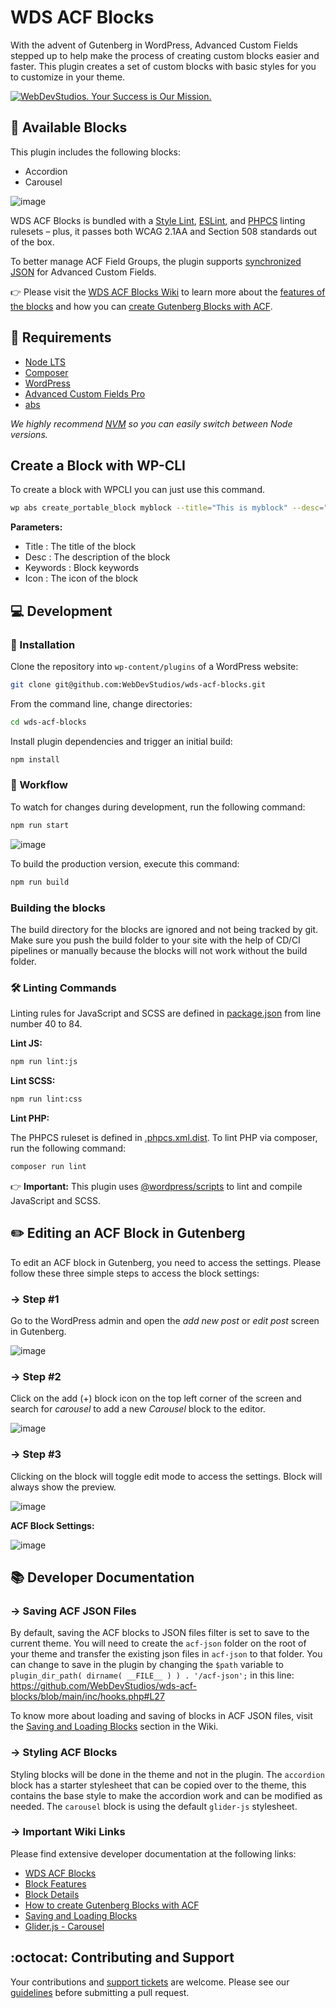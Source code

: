 # WDS ACF Blocks

With the advent of Gutenberg in WordPress, Advanced Custom Fields stepped up to help make the process of creating custom blocks easier and faster. This plugin creates a set of custom blocks with basic styles for you to customize in your theme.

[![WebDevStudios. Your Success is Our Mission.](https://webdevstudios.com/wp-content/uploads/2018/04/wds-github-banner.png)](https://webdevstudios.com/contact/)

## 🧱 Available Blocks

This plugin includes the following blocks:

- Accordion
- Carousel

![image](https://i.imgur.com/gOTNnnH.png)

WDS ACF Blocks is bundled with a [Style Lint](https://stylelint.io/), [ESLint](https://eslint.org/), and [PHPCS](https://github.com/squizlabs/PHP_CodeSniffer) linting rulesets – plus, it passes both WCAG 2.1AA and Section 508 standards out of the box.

To better manage ACF Field Groups, the plugin supports [synchronized JSON](https://www.advancedcustomfields.com/resources/synchronized-json/) for Advanced Custom Fields.

👉 Please visit the [WDS ACF Blocks Wiki](https://github.com/WebDevStudios/wds-acf-blocks/wiki/WDS-ACF-Blocks) to learn more about the [features of the blocks](https://github.com/WebDevStudios/wds-acf-blocks/wiki/WDS-ACF-Blocks#block-features) and how you can [create Gutenberg Blocks with ACF](https://github.com/WebDevStudios/wds-acf-blocks/wiki/WDS-ACF-Blocks#creating-gutenberg-blocks-with-acf).

## 📝 Requirements

- [Node LTS](https://nodejs.org/en/)
- [Composer](https://getcomposer.org/)
- [WordPress](https://wordpress.org/)
- [Advanced Custom Fields Pro](https://www.advancedcustomfields.com/pro/)
- [abs](https://github.com/WebDevStudios/abs)

_We highly recommend [NVM](https://github.com/nvm-sh/nvm) so you can easily switch between Node versions._

## Create a Block with WP-CLI
To create a block with WPCLI you can just use this command. 

```bash
wp abs create_portable_block myblock --title="This is myblock" --desc="This block is used for wds." --keywords="myblock" --icon="table-row-before"
```
**Parameters:**
- Title : The title of the block
- Desc : The description of the block
- Keywords : Block keywords
- Icon : The icon of the block

## 💻 Development

### 🚀 Installation

Clone the repository into `wp-content/plugins` of a WordPress website:

```bash
git clone git@github.com:WebDevStudios/wds-acf-blocks.git
```

From the command line, change directories:

```bash
cd wds-acf-blocks
```

Install plugin dependencies and trigger an initial build:

```bash
npm install
```

### 🚦 Workflow

To watch for changes during development, run the following command:

```bash
npm run start
```

![image](https://i.imgur.com/n2FEkhB.jpg)

To build the production version, execute this command:

```bash
npm run build
```
### Building the blocks 
The build directory for the blocks are ignored and not being tracked by git. 
Make sure you push the build folder to your site with the help of CD/CI pipelines or manually because the blocks will not work without the build folder.

### 🛠 Linting Commands

Linting rules for JavaScript and SCSS are defined in [package.json](package.json) from line number 40 to 84.

**Lint JS:**

```bash
npm run lint:js
```

**Lint SCSS:**

```bash
npm run lint:css
```

**Lint PHP:**

The PHPCS ruleset is defined in [.phpcs.xml.dist](.phpcs.xml.dist). To lint PHP via composer, run the following command:

```bash
composer run lint
```

👉 **Important:** This plugin uses [@wordpress/scripts](https://www.npmjs.com/package/@wordpress/scripts) to lint and compile JavaScript and SCSS.

## ✏️ Editing an ACF Block in Gutenberg

To edit an ACF block in Gutenberg, you need to access the settings. Please follow these three simple steps to access the block settings:

### → Step #1

Go to the WordPress admin and open the _add new post_ or _edit post_ screen in Gutenberg.

![image](https://i.imgur.com/4ImtYJU.png)

### → Step #2

Click on the add (+) block icon on the top left corner of the screen and search for _carousel_ to add a new _Carousel_ block to the editor.

![image](https://i.imgur.com/rMusQYi.png)

### → Step #3

Clicking on the block will toggle edit mode to access the settings. Block will always show the preview.

![image](https://i.imgur.com/5MTFy7J.gif)

**ACF Block Settings:**

![image](https://i.imgur.com/Qe6HIbD.png)

## 📚 Developer Documentation

### → Saving ACF JSON Files

By default, saving the ACF blocks to JSON files filter is set to save to the current theme. You will need to create the `acf-json` folder on the root of your theme and transfer the existing json files in `acf-json` to that folder. You can change to save in the plugin by changing the `$path` variable to `plugin_dir_path( dirname( __FILE__ ) ) . '/acf-json';` in this line: <https://github.com/WebDevStudios/wds-acf-blocks/blob/main/inc/hooks.php#L27>

To know more about loading and saving of blocks in ACF JSON files, visit the [Saving and Loading Blocks](https://github.com/WebDevStudios/wds-acf-blocks/wiki/Saving-and-Loading-Blocks) section in the Wiki.

### → Styling ACF Blocks

Styling blocks will be done in the theme and not in the plugin. The `accordion` block has a starter stylesheet that can be copied over to the theme, this contains the base style to make the accordion work and can be modified as needed. The `carousel` block is using the default `glider-js` stylesheet.

### → Important Wiki Links

Please find extensive developer documentation at the following links:

- [WDS ACF Blocks](https://github.com/WebDevStudios/wds-acf-blocks/wiki/WDS-ACF-Blocks)
- [Block Features](https://github.com/WebDevStudios/wds-acf-blocks/wiki/WDS-ACF-Blocks#block-features)
- [Block Details](https://github.com/WebDevStudios/wds-acf-blocks/wiki/WDS-ACF-Blocks#block-details)
- [How to create Gutenberg Blocks with ACF](https://github.com/WebDevStudios/wds-acf-blocks/wiki/WDS-ACF-Blocks#creating-gutenberg-blocks-with-acf)
- [Saving and Loading Blocks](https://github.com/WebDevStudios/wds-acf-blocks/wiki/Saving-and-Loading-Blocks)
- [Glider.js - Carousel](https://nickpiscitelli.github.io/Glider.js/)

## :octocat: Contributing and Support

Your contributions and [support tickets](https://github.com/WebDevStudios/wds-acf-blocks/issues) are welcome. Please see our [guidelines](https://github.com/WebDevStudios/wds-acf-blocks/blob/master/.github/CONTRIBUTING.md) before submitting a pull request.
